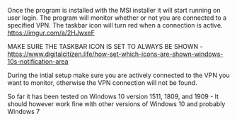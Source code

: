 Once the program is installed with the MSI installer it will start running on user login. The program will monitor whether or not you are connected to a specified VPN. The taskbar icon will turn red when a connection is active. https://imgur.com/a/2HJwxeF

MAKE SURE THE TASKBAR ICON IS SET TO ALWAYS BE SHOWN -https://www.digitalcitizen.life/how-set-which-icons-are-shown-windows-10s-notification-area

During the intial setup make sure you are actively connected to the VPN you want to monitor, otherwise the VPN connection will not be found.

So far it has been tested on Windows 10 version 1511, 1809, and 1909 - It should however work fine with other versions of Windows 10 and probably Windows 7
